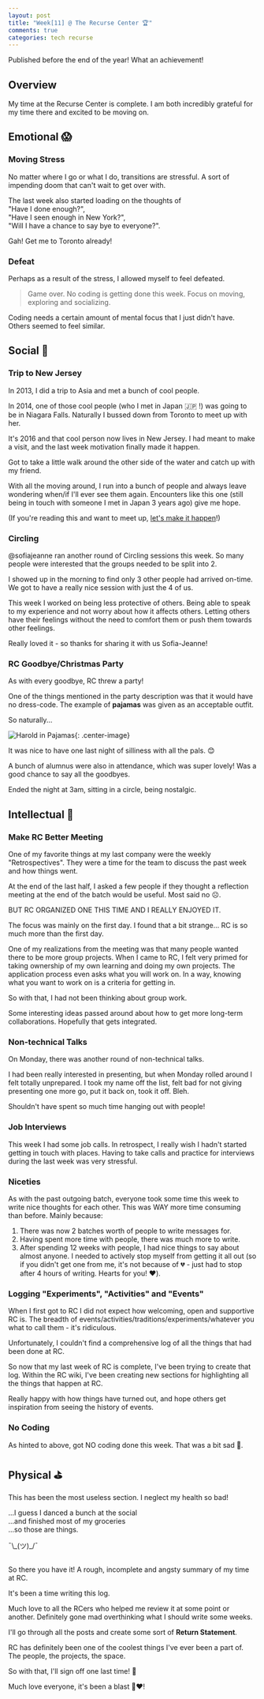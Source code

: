 ```yaml
---
layout: post
title: "Week[11] @ The Recurse Center 🏆"
comments: true
categories: tech recurse
---
```


Published before the end of the year! What an achievement!

## Overview

My time at the Recurse Center is complete. I am both incredibly grateful for my time there and excited to be moving on.

## Emotional 😱

### **Moving Stress**

No matter where I go or what I do, transitions are stressful. A sort of impending doom that can't wait to get over with.

The last week also started loading on the thoughts of  
"Have I done enough?",  
"Have I seen enough in New York?",  
"Will I have a chance to say bye to everyone?".

Gah! Get me to Toronto already!

### **Defeat**

Perhaps as a result of the stress, I allowed myself to feel defeated.

> Game over. No coding is getting done this week. Focus on moving, exploring and socializing.

Coding needs a certain amount of mental focus that I just didn't have. Others seemed to feel similar.

## Social 🎉

### **Trip to New Jersey**

In 2013, I did a trip to Asia and met a bunch of cool people.

In 2014, one of those cool people (who I met in Japan 🇯🇵 !) was going to be in Niagara Falls. Naturally I bussed down from Toronto to meet up with her.

It's 2016 and that cool person now lives in New Jersey. I had meant to make a visit, and the last week motivation finally made it happen.

Got to take a little walk around the other side of the water and catch up with my friend.

With all the moving around, I run into a bunch of people and always leave wondering when/if I'll ever see them again. Encounters like this one (still being in touch with someone I met in Japan 3 years ago) give me hope.

(If you're reading this and want to meet up, [let's make it happen](/contact)!)

### **Circling**

@sofiajeanne ran another round of Circling sessions this week. So many people were interested that the groups needed to be split into 2.

I showed up in the morning to find only 3 other people had arrived on-time. We got to have a really nice session with just the 4 of us.

This week I worked on being less protective of others. Being able to speak to my experience and not worry about how it affects others. Letting others have their feelings without the need to comfort them or push them towards other feelings.

Really loved it - so thanks for sharing it with us Sofia-Jeanne!

### **RC Goodbye/Christmas Party**

As with every goodbye, RC threw a party!

One of the things mentioned in the party description was that it would have no dress-code. The example of **pajamas** was given as an acceptable outfit.

So naturally...

![Harold in Pajamas](/assets/posts/pajama-party.jpg){: .center-image}

It was nice to have one last night of silliness with all the pals. 😊

A bunch of alumnus were also in attendance, which was super lovely! Was a good chance to say all the goodbyes.

Ended the night at 3am, sitting in a circle, being nostalgic.

## Intellectual 📡

### **Make RC Better Meeting**

One of my favorite things at my last company were the weekly "Retrospectives". They were a time for the team to discuss the past week and how things went.

At the end of the last half, I asked a few people if they thought a reflection meeting at the end of the batch would be useful. Most said no ☹️.

BUT RC ORGANIZED ONE THIS TIME AND I REALLY ENJOYED IT.

The focus was mainly on the first day. I found that a bit strange... RC is so much more than the first day.

One of my realizations from the meeting was that many people wanted there to be more group projects. When I came to RC, I felt very primed for taking ownership of my own learning and doing my own projects. The application process even asks what you will work on. In a way, knowing what you want to work on is a criteria for getting in.

So with that, I had not been thinking about group work.

Some interesting ideas passed around about how to get more long-term collaborations. Hopefully that gets integrated.

### **Non-technical Talks**

On Monday, there was another round of non-technical talks.

I had been really interested in presenting, but when Monday rolled around I felt totally unprepared. I took my name off the list, felt bad for not giving presenting one more go, put it back on, took it off. Bleh.

Shouldn't have spent so much time hanging out with people!

### **Job Interviews**

This week I had some job calls. In retrospect, I really wish I hadn't started getting in touch with places. Having to take calls and practice for interviews during the last week was very stressful.

### **Niceties**

As with the past outgoing batch, everyone took some time this week to write nice thoughts for each other. This was WAY more time consuming than before. Mainly because:

1. There was now 2 batches worth of people to write messages for.
2. Having spent more time with people, there was much more to write.
3. After spending 12 weeks with people, I had nice things to say about almost anyone. I needed to actively stop myself from getting it all out (so if you didn't get one from me, it's not because of 💔 - just had to stop after 4 hours of writing. Hearts for you! ❤️).

### **Logging "Experiments", "Activities" and "Events"**

When I first got to RC I did not expect how welcoming, open and supportive RC is. The breadth of events/activities/traditions/experiments/whatever you what to call them - it's ridiculous.

Unfortunately, I couldn't find a comprehensive log of all the things that had been done at RC.

So now that my last week of RC is complete, I've been trying to create that log. Within the RC wiki, I've been creating new sections for highlighting all the things that happen at RC.

Really happy with how things have turned out, and hope others get inspiration from seeing the history of events.

### **No Coding**

As hinted to above, got NO coding done this week. That was a bit sad 🙁.

## Physical ⛳️

This has been the most useless section. I neglect my health so bad!

...I guess I danced a bunch at the social  
...and finished most of my groceries  
...so those are things.

¯\\\_(ツ)\_/¯

## </End>

So there you have it! A rough, incomplete and angsty summary of my time at RC.

It's been a time writing this log.

Much love to all the RCers who helped me review it at some point or another. Definitely gone mad overthinking what I should write some weeks.

I'll go through all the posts and create some sort of **Return Statement**.

RC has definitely been one of the coolest things I've ever been a part of. The people, the projects, the space.

So with that, I'll sign off one last time! 👋

Much love everyone, it's been a blast 🚀❤️!

